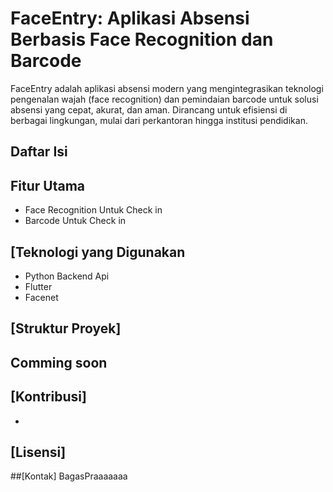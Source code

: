 # FaceEntry: Aplikasi Absensi Berbasis Face Recognition dan Barcode

FaceEntry adalah aplikasi absensi modern yang mengintegrasikan teknologi pengenalan wajah (face recognition) dan pemindaian barcode untuk solusi absensi yang cepat, akurat, dan aman. Dirancang untuk efisiensi di berbagai lingkungan, mulai dari perkantoran hingga institusi pendidikan.

## Daftar Isi

## Fitur Utama
- Face Recognition Untuk Check in
- Barcode Untuk Check in
  
## [Teknologi yang Digunakan
  - Python Backend Api 
  - Flutter
  - Facenet

## [Struktur Proyek]
  Comming soon
- 
## [Kontribusi]
- 
## [Lisensi]
##[Kontak]
  BagasPraaaaaaa

